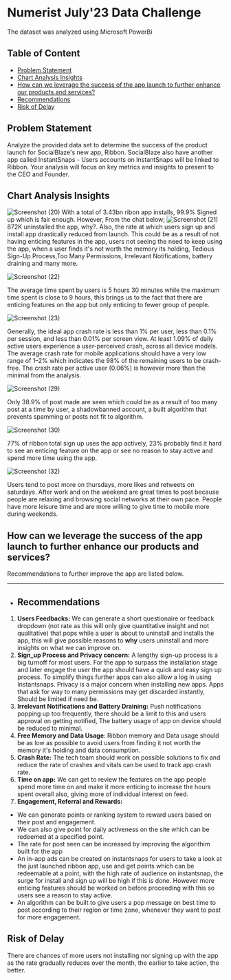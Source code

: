 # Numerist July'23 Data Challenge
The dataset was analyzed using Microsoft PowerBi

## Table of Content
- [Problem Statement](https://github.com/Adesewa-Akinteye/Numerist/edit/main/README.md#problem-statement-1)
- [Chart Analysis Insights](https://github.com/Adesewa-Akinteye/Numerist/edit/main/README.md#chart-analysis)
- [How can we leverage the success of the app launch to further enhance our products and services?]( https://github.com/Adesewa-Akinteye/Numerist/edit/main/README.md#how-can-we-leverage-the-success-of-the-app-launch-to-further-enhance-our-products-and-services)
- [Recommendations](https://github.com/Adesewa-Akinteye/Numerist/edit/main/README.md#recommendations)
- [Risk of Delay](https://github.com/Adesewa-Akinteye/Numerist/edit/main/README.md#risk-of-delay)

## Problem Statement
Analyze the provided data set to determine the success of the product launch for SocialBlaze's new app, Ribbon. SocialBlaze also have another app called InstantSnaps - Users accounts on InstantSnaps will be linked to Ribbon. Your analysis will focus on key metrics and insights to present to the CEO and Founder.


## Chart Analysis Insights
 ![Screenshot (20)](https://github.com/Adesewa-Akinteye/Numerist/assets/105454543/ffb7ebd1-18a0-4844-9c24-15015312a4bf)
 With a total of 3.43bn ribon app installs, 99.9% Signed up which is fair enough. However, From the chat below;
![Screenshot (21)](https://github.com/Adesewa-Akinteye/Numerist/assets/105454543/e01bdb71-befc-4541-9e84-115a22a705b4)
872K uninstalled the app, why?. Also, the rate at which users sign up and install app drastically reduced from launch.
This could be as a result of not having enticing features in the app, users not seeing the need to keep using the app, when a user finds it's not worth the memory its holding, Tedious Sign-Up Process,Too Many Permissions, Irrelevant Notifications, battery draining and many more.


![Screenshot (22)](https://github.com/Adesewa-Akinteye/Numerist/assets/105454543/0a373132-4bf7-4997-a4e1-17d1be361588)

The average time spent by users is 5 hours 30 minutes while the maximum time spent is close to 9 hours, this brings us to the fact that there are enticing features on the app but only enticing to fewer group of people.

![Screenshot (23)](https://github.com/Adesewa-Akinteye/Numerist/assets/105454543/b40662fb-7b6a-45bc-9aea-55f5339f5741)

Generally, the ideal app crash rate is less than 1% per user, less than 0.1% per session, and less than 0.01% per screen view. At least 1.09% of daily active users experience a user-perceived crash, across all device models. The average crash rate for mobile applications should have a very low range of 1–2% which indicates the 98% of the remaining users to be crash-free. The crash rate per active user (0.06%) is however more than the minimal from the analysis.


 ![Screenshot (29)](https://github.com/Adesewa-Akinteye/Numerist/assets/105454543/8b37a611-96d2-4932-8e73-96fd9e98e060)

Only 38.9% of post made are seen which could be as a result of too many post at a time by user, a shadowbanned account, a built algorithm that prevents spamming or posts not fit to algorithm.


 ![Screenshot (30)](https://github.com/Adesewa-Akinteye/Numerist/assets/105454543/c928d748-af37-41c6-b11a-2e0b87462603)

77% of ribbon total sign up uses the app actively, 23% probably find it hard to see an enticing feature on the app or see no reason to stay active and spend more time using the app.

 
 ![Screenshot (32)](https://github.com/Adesewa-Akinteye/Numerist/assets/105454543/db901072-1dfd-46b1-afeb-9410b731afae)

Users tend to post more on thursdays, more likes and retweets on saturdays. After work and on the weekend are great times to post because people are relaxing and browsing social networks at their own pace. People have more leisure time and are more willing to give time to mobile more during weekends.


## How can we leverage the success of the app launch to further enhance our products and services?
Recommendations to further improve the app are listed below.
- - -

- ## Recommendations
1. **Users Feedbacks:** We can generate a short questionaire or feedback dropdown (not rate as this will only give quantitative insight and not qualitative) that pops while a user is about to uninstall and installs the app, this will give possible reasons to **why** users uninstall and more insights on what we can improve on.
2. **Sign_up Process and Privacy concern:** A lengthy sign-up process is a big turnoff for most users. For the app to surpass the installation stage and later engage the user the app should have a quick and easy sign up process. To simplify things further apps can also allow a log in using Instantsnaps. Privacy is a major concern when installing new apps. Apps that ask for way to many permissions may get discarded instantly, Should be limited if need be.
3. **Irrelevant Notifications and Battery Draining:** Push notifications popping up too frequently, there should be a limit to this and users approval on getting notified, The battery usage of app on device should be
reduced to minimal.
4. **Free Memory and Data Usage**: Ribbon memory  and Data usage should be as low as possible to avoid users from finding it not worth the memory it's holding and data consumption.
5. **Crash Rate:** The tech team should work on possible solutions to fix and reduce the rate of crashes and vitals can be used to track app crash rate.
6. **Time on app:** We can get to review the features on the app people spend more time on and make it more enticing to increase the hours spent overall also, giving more of individual interest on feed.
7. **Engagement, Referral and Rewards:**
- We can generate points or ranking system to reward users based on their post and engagement.
- We can also give point for daily activeness on the site which can be redeemed at a specified point.
- The rate for post seen can be increased by improving the algorithim built for the app
- An in-app ads can be created on instantsnaps for users to take a look at the just launched ribbon app, use and get points which can be redeemable at a point, with the high rate of audience on instantsnap, the surge for install and sign up will be high if this is done. However more enticing features should be worked on before proceeding with this so users see a reason to stay active.
- An algorithm can be built to give users a pop message on best time to post according to their region or time zone, whenever they want to post for more engagement.

## Risk of Delay
There are chances of more users not installing nor signing up with the app as the rate gradually reduces over the month, the earlier to take action, the better.

